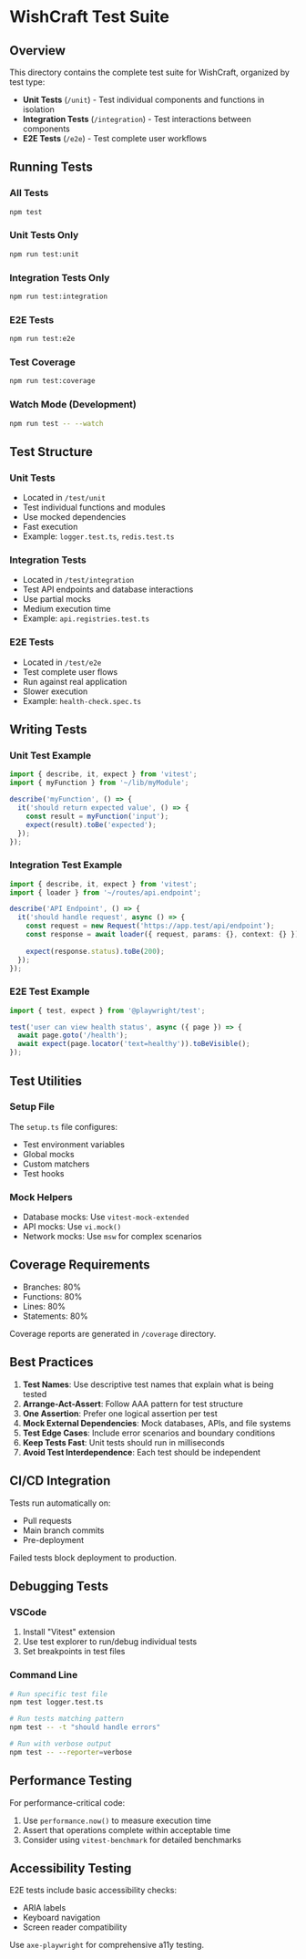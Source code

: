 # WishCraft Test Suite

## Overview

This directory contains the complete test suite for WishCraft, organized by test type:

- **Unit Tests** (`/unit`) - Test individual components and functions in isolation
- **Integration Tests** (`/integration`) - Test interactions between components
- **E2E Tests** (`/e2e`) - Test complete user workflows

## Running Tests

### All Tests
```bash
npm test
```

### Unit Tests Only
```bash
npm run test:unit
```

### Integration Tests Only
```bash
npm run test:integration
```

### E2E Tests
```bash
npm run test:e2e
```

### Test Coverage
```bash
npm run test:coverage
```

### Watch Mode (Development)
```bash
npm run test -- --watch
```

## Test Structure

### Unit Tests
- Located in `/test/unit`
- Test individual functions and modules
- Use mocked dependencies
- Fast execution
- Example: `logger.test.ts`, `redis.test.ts`

### Integration Tests
- Located in `/test/integration`
- Test API endpoints and database interactions
- Use partial mocks
- Medium execution time
- Example: `api.registries.test.ts`

### E2E Tests
- Located in `/test/e2e`
- Test complete user flows
- Run against real application
- Slower execution
- Example: `health-check.spec.ts`

## Writing Tests

### Unit Test Example
```typescript
import { describe, it, expect } from 'vitest';
import { myFunction } from '~/lib/myModule';

describe('myFunction', () => {
  it('should return expected value', () => {
    const result = myFunction('input');
    expect(result).toBe('expected');
  });
});
```

### Integration Test Example
```typescript
import { describe, it, expect } from 'vitest';
import { loader } from '~/routes/api.endpoint';

describe('API Endpoint', () => {
  it('should handle request', async () => {
    const request = new Request('https://app.test/api/endpoint');
    const response = await loader({ request, params: {}, context: {} });
    
    expect(response.status).toBe(200);
  });
});
```

### E2E Test Example
```typescript
import { test, expect } from '@playwright/test';

test('user can view health status', async ({ page }) => {
  await page.goto('/health');
  await expect(page.locator('text=healthy')).toBeVisible();
});
```

## Test Utilities

### Setup File
The `setup.ts` file configures:
- Test environment variables
- Global mocks
- Custom matchers
- Test hooks

### Mock Helpers
- Database mocks: Use `vitest-mock-extended`
- API mocks: Use `vi.mock()`
- Network mocks: Use `msw` for complex scenarios

## Coverage Requirements

- Branches: 80%
- Functions: 80%
- Lines: 80%
- Statements: 80%

Coverage reports are generated in `/coverage` directory.

## Best Practices

1. **Test Names**: Use descriptive test names that explain what is being tested
2. **Arrange-Act-Assert**: Follow AAA pattern for test structure
3. **One Assertion**: Prefer one logical assertion per test
4. **Mock External Dependencies**: Mock databases, APIs, and file systems
5. **Test Edge Cases**: Include error scenarios and boundary conditions
6. **Keep Tests Fast**: Unit tests should run in milliseconds
7. **Avoid Test Interdependence**: Each test should be independent

## CI/CD Integration

Tests run automatically on:
- Pull requests
- Main branch commits
- Pre-deployment

Failed tests block deployment to production.

## Debugging Tests

### VSCode
1. Install "Vitest" extension
2. Use test explorer to run/debug individual tests
3. Set breakpoints in test files

### Command Line
```bash
# Run specific test file
npm test logger.test.ts

# Run tests matching pattern
npm test -- -t "should handle errors"

# Run with verbose output
npm test -- --reporter=verbose
```

## Performance Testing

For performance-critical code:
1. Use `performance.now()` to measure execution time
2. Assert that operations complete within acceptable time
3. Consider using `vitest-benchmark` for detailed benchmarks

## Accessibility Testing

E2E tests include basic accessibility checks:
- ARIA labels
- Keyboard navigation
- Screen reader compatibility

Use `axe-playwright` for comprehensive a11y testing.